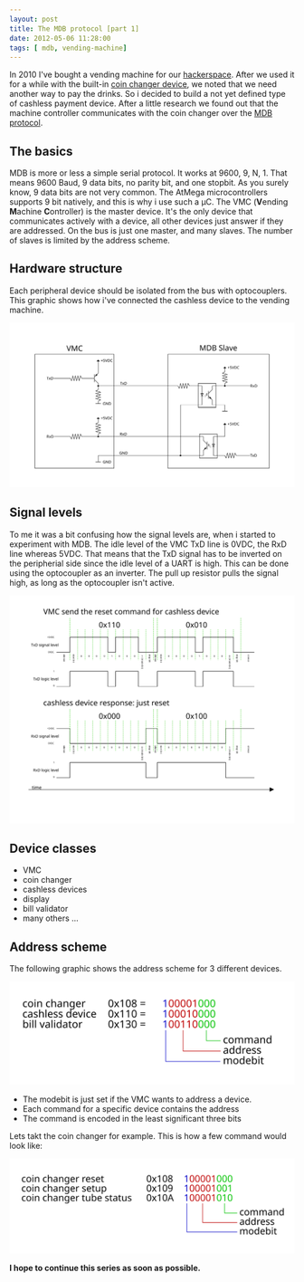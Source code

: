```yaml
---
layout: post
title: The MDB protocol [part 1]
date: 2012-05-06 11:28:00
tags: [ mdb, vending-machine]
---
```


In 2010 I've bought a vending machine for our [hackerspace](https://reaktor23.org/de/projects/mate_dealer).
After we used it for a while with the built-in [coin changer device](http://www.nri.de/download/PDF_Englisch/Ersatz_G46F_GB.pdf), 
we noted that we need another way to pay the drinks.
So i decided to build a not yet defined type of cashless payment device. After a little research we found out that the 
machine controller communicates with the coin changer over the [MDB protocol](http://www.vending.org/technology/MDB_Version_4-2.pdf). 

<!--more-->

## The basics

MDB is more or less a simple serial protocol. It works at 9600, 9, N, 1. That means 9600 Baud, 9 data bits, no parity bit, and one stopbit.
As you surely know, 9 data bits are not very common. The AtMega microcontrollers supports 9 bit natively, and this is why i use such a μC.
The VMC (**V**ending **M**achine **C**ontroller) is the master device. It's the only device that communicates actively with a device, 
all other devices just answer if they are addressed. On the bus is just one master, and many slaves. The number of slaves is limited by the address scheme.

## Hardware structure

Each peripheral device should be isolated from the bus with optocouplers.
This graphic shows how i've connected the cashless device to the vending machine.

!['MDB wireing'](mdb-wiring.svg)

## Signal levels

To me it was a bit confusing how the signal levels are, when i started to experiment with MDB. The idle level of the VMC TxD line is 0VDC, the RxD line whereas 5VDC.
That means that the TxD signal has to be inverted on the peripherial side since the idle level of a UART is high. This can be done using the optocoupler as an inverter.
The pull up resistor pulls the signal high, as long as the optocoupler isn't active.

!['MDB signal levels'](mdb-levels.svg)

## Device classes

+ VMC 
+ coin changer 
+ cashless devices
+ display
+ bill validator
+ many others ...

## Address scheme

The following graphic shows the address scheme for 3 different devices.

!['MDB address scheme'](mdb-address-scheme.svg)

+ The modebit is just set if the VMC wants to address a device.
+ Each command for a specific device contains the address
+ The command is encoded in the least significant three bits

Lets takt the coin changer for example. This is how a few command would look like:

!['MDB address scheme 2'](mdb-address-scheme-2.svg)

**I hope to continue this series as soon as possible.**


